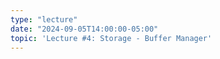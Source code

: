 ```yaml
---
type: "lecture"
date: "2024-09-05T14:00:00-05:00"
topic: 'Lecture #4: Storage - Buffer Manager'
---
```

